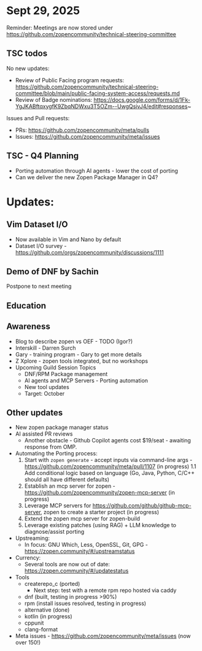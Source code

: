 # Sept 29, 2025
Reminder: Meetings are now stored under https://github.com/zopencommunity/technical-steering-committee

## TSC todos
No new updates:
* Review of Public Facing program requests: https://github.com/zopencommunity/technical-steering-committee/blob/main/public-facing-system-access/requests.md
* Review of Badge nominations: https://docs.google.com/forms/d/1Fk-YgJKABftqxygfK9ZbqNDWxu3T5OZm--UwgQsivJ4/edit#responses~
  
Issues and Pull requests:
* PRs: https://github.com/zopencommunity/meta/pulls
* Issues: https://github.com/zopencommunity/meta/issues

## TSC - Q4 Planning
* Porting automation through AI agents - lower the cost of porting
* Can we deliver the new Zopen Package Manager in Q4?

# Updates:

## Vim Dataset I/O
* Now available in Vim and Nano by default
* Dataset I/O survey - https://github.com/orgs/zopencommunity/discussions/1111

## Demo of DNF by Sachin
Postpone to next meeting

## Education


## Awareness
* Blog to describe zopen vs OEF - TODO (Igor?)
* Interskill - Darren Surch
* Gary - training program - Gary to get more details
* Z Xplore - zopen tools integrated, but no workshops
* Upcoming Guild Session Topics
  * DNF/RPM Package management
  * AI agents and MCP Servers - Porting automation
  * New tool updates
  * Target: October
 
## Other updates
* New zopen package manager status
* AI assisted PR reviews
  * Another obstacle - Github Copilot agents cost $19/seat - awaiting response from OMP.
* Automating the Porting process:
  1. Start with `zopen generate` - accept inputs via command-line args - https://github.com/zopencommunity/meta/pull/1107 (in progress)
  1.1 Add conditional logic based on language (Go, Java, Python, C/C++ should all have different defaults)
  2. Establish an mcp server for zopen - https://github.com/zopencommunity/zopen-mcp-server  (in progress)
  3. Leverage MCP servers for https://github.com/github/github-mcp-server, zopen to create a starter project  (in progress)
  4. Extend the zopen mcp server for zopen-build 
  5. Leverage existing patches (using RAG) + LLM knowledge to diagnose/assist porting
* Upstreaming:
  * In focus: GNU Which, Less, OpenSSL, Git, GPG - https://zopen.community/#/upstreamstatus
* Currency:
  * Several tools are now out of date: https://zopen.community/#/updatestatus 
* Tools
  * createrepo_c (ported)
    * Next step: test with a remote rpm repo hosted via caddy
  * dnf (built, testing in progress >90%)
  * rpm (install issues resolved, testing in progress)
  * alternative (done)
  * kotlin (in progress)
  * cppunit
  * clang-format
* Meta issues - https://github.com/zopencommunity/meta/issues (now over 150!)
